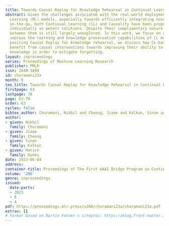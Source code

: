 ```yaml
---
title: Towards Causal Replay for Knowledge Rehearsal in Continual Learning
abstract: Given the challenges associated with the real-world deployment of Machine
  Learning (ML) models, especially towards efficiently integrating novel information
  on-the-go, both Continual Learning (CL) and Causality have been proposed and investigated
  individually as potent solutions. Despite their complimentary nature, the bridge
  between them is still largely unexplored. In this work, we focus on causality to
  improve the learning and knowledge preservation capabilities of CL models. In particular,
  positing Causal Replay for knowledge rehearsal, we discuss how CL-based models can
  benefit from causal interventions towards improving their ability to replay past
  knowledge in order to mitigate forgetting.
layout: inproceedings
series: Proceedings of Machine Learning Research
publisher: PMLR
issn: 2640-3498
id: churamani23a
month: 0
tex_title: Towards Causal Replay for Knowledge Rehearsal in Continual Learning
firstpage: 63
lastpage: 70
page: 63-70
order: 63
cycles: false
bibtex_author: Churamani, Nikhil and Cheong, Jiaee and Kalkan, Sinan and Gunes, Hatice
author:
- given: Nikhil
  family: Churamani
- given: Jiaee
  family: Cheong
- given: Sinan
  family: Kalkan
- given: Hatice
  family: Gunes
date: 2023-06-04
address: 
container-title: Proceedings of The First AAAI Bridge Program on Continual Causality
volume: '208'
genre: inproceedings
issued:
  date-parts:
  - 2023
  - 6
  - 4
pdf: https://proceedings.mlr.press/v208/churamani23a/churamani23a.pdf
extras: []
# Format based on Martin Fenner's citeproc: https://blog.front-matter.io/posts/citeproc-yaml-for-bibliographies/
---
```

